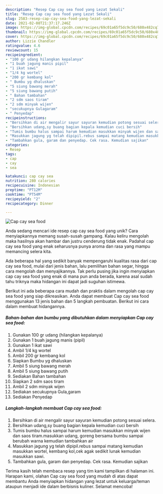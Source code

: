 ```yaml
---
description: "Resep Cap cay sea food yang Lezat Sekali"
title: "Resep Cap cay sea food yang Lezat Sekali"
slug: 2583-resep-cap-cay-sea-food-yang-lezat-sekali
date: 2021-02-08T21:37:17.246Z
image: https://img-global.cpcdn.com/recipes/69c01a65f5dc9c50/680x482cq70/cap-cay-sea-food-foto-resep-utama.jpg
thumbnail: https://img-global.cpcdn.com/recipes/69c01a65f5dc9c50/680x482cq70/cap-cay-sea-food-foto-resep-utama.jpg
cover: https://img-global.cpcdn.com/recipes/69c01a65f5dc9c50/680x482cq70/cap-cay-sea-food-foto-resep-utama.jpg
author: Lizzie Chandler
ratingvalue: 4.6
reviewcount: 15
recipeingredient:
- "100 gr udang hilangkan kepalanya"
- "1 buah jagung manis pipil"
- "1 ikat sawi"
- "1/4 kg wortel"
- "200 gr kembang kol"
- " Bumbu yg dhaluskan"
- "5 siung bawang merah"
- "5 siung bawang putih"
- " Bahan tambahan"
- "2 sdm saos tiram"
- "2 sdm minyak wijen"
- "secukupnya Gulagaram"
- " Penyedap"
recipeinstructions:
- "Bersihkan di air mengalir sayur sayuran kemudian potong sesuai selera."
- "Bersihkan udang,sy buang bagian kepala kemudian cuci bersih"
- "Tumis bumbu halus sampai harum kemudian masukkan minyak wijen dan saos tiram.masukkan udang, goreng bersama bumbu sampai berubah warna kemudian tambahkan air"
- "Masukkan jagung yg telah dipipil.rebus sampai matang kemudian masukkan wortel, kembang kol,cek agak sedikit lunak kemudian masukkan sawi."
- "Tambahkan gula, garam dan penyedap. Cek rasa. Kemudian sajikan"
categories:
- Resep
tags:
- cap
- cay
- sea

katakunci: cap cay sea 
nutrition: 280 calories
recipecuisine: Indonesian
preptime: "PT12M"
cooktime: "PT54M"
recipeyield: "2"
recipecategory: Dinner

---
```



![Cap cay sea food](https://img-global.cpcdn.com/recipes/69c01a65f5dc9c50/680x482cq70/cap-cay-sea-food-foto-resep-utama.jpg)

Anda sedang mencari ide resep cap cay sea food yang unik? Cara menyiapkannya memang susah-susah gampang. Kalau keliru mengolah maka hasilnya akan hambar dan justru cenderung tidak enak. Padahal cap cay sea food yang enak seharusnya punya aroma dan rasa yang mampu memancing selera kita.

Ada beberapa hal yang sedikit banyak mempengaruhi kualitas rasa dari cap cay sea food, mulai dari jenis bahan, lalu pemilihan bahan segar, hingga cara mengolah dan menyajikannya. Tak perlu pusing jika ingin menyiapkan cap cay sea food yang enak di mana pun anda berada, karena asal sudah tahu triknya maka hidangan ini dapat jadi suguhan istimewa.




Berikut ini ada beberapa cara mudah dan praktis dalam mengolah cap cay sea food yang siap dikreasikan. Anda dapat membuat Cap cay sea food menggunakan 13 jenis bahan dan 5 langkah pembuatan. Berikut ini cara dalam membuat hidangannya.

<!--inarticleads1-->

##### Bahan-bahan dan bumbu yang dibutuhkan dalam menyiapkan Cap cay sea food:

1. Gunakan 100 gr udang (hilangkan kepalanya)
1. Gunakan 1 buah jagung manis (pipil)
1. Gunakan 1 ikat sawi
1. Ambil 1/4 kg wortel
1. Ambil 200 gr kembang kol
1. Siapkan  Bumbu yg dhaluskan
1. Ambil 5 siung bawang merah
1. Ambil 5 siung bawang putih
1. Sediakan  Bahan tambahan
1. Siapkan 2 sdm saos tiram
1. Ambil 2 sdm minyak wijen
1. Sediakan secukupnya Gula,garam
1. Sediakan  Penyedap




<!--inarticleads2-->

##### Langkah-langkah membuat Cap cay sea food:

1. Bersihkan di air mengalir sayur sayuran kemudian potong sesuai selera.
1. Bersihkan udang,sy buang bagian kepala kemudian cuci bersih
1. Tumis bumbu halus sampai harum kemudian masukkan minyak wijen dan saos tiram.masukkan udang, goreng bersama bumbu sampai berubah warna kemudian tambahkan air
1. Masukkan jagung yg telah dipipil.rebus sampai matang kemudian masukkan wortel, kembang kol,cek agak sedikit lunak kemudian masukkan sawi.
1. Tambahkan gula, garam dan penyedap. Cek rasa. Kemudian sajikan




Terima kasih telah membaca resep yang tim kami tampilkan di halaman ini. Harapan kami, olahan Cap cay sea food yang mudah di atas dapat membantu Anda menyiapkan hidangan yang lezat untuk keluarga/teman ataupun menjadi ide dalam berbisnis kuliner. Selamat mencoba!
